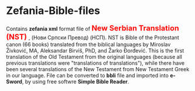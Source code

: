 # Zefania-Bible-files
Contains **zefania xml** format file of <span style="color:red;font-weight:700;font-size:20px"> 
   New Serbian Translation (NST)
</span>,  (Нови Српски Превод) (НСП).
NST is Bible of the Protestant canon (66 books) translated from the biblical languages by Miroslav Živković, MA, Aleksandar Birviš, PhD, and Žarko Đorđević. This is the first translation of the Old Testament from the original languages (because all previous translations were "translations of translations"), while there have been several translations of the New Testament from New Testament Greek in our language.
File can be converted to **bbli** file and imported into **e-Sword**, by using free softwre **Simple Bible Reader**.
